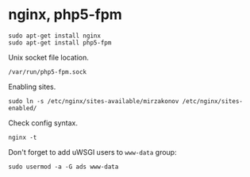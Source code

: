 # nginx, php5-fpm

    sudo apt-get install nginx
    sudo apt-get install php5-fpm

Unix socket file location.

    /var/run/php5-fpm.sock

Enabling sites.

    sudo ln -s /etc/nginx/sites-available/mirzakonov /etc/nginx/sites-enabled/

Check config syntax.

    nginx -t


Don't forget to add uWSGI users to `www-data` group:

    sudo usermod -a -G ads www-data

